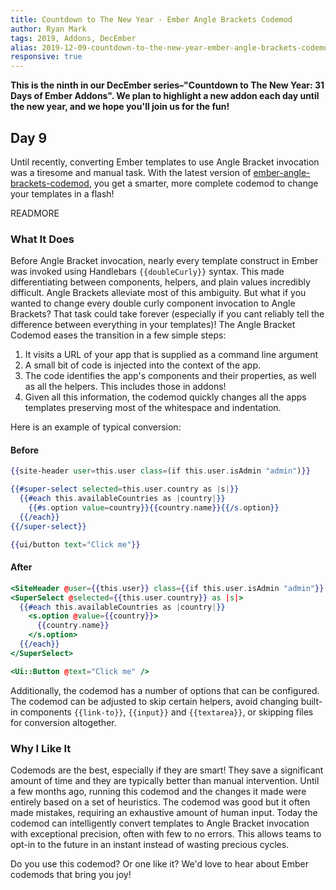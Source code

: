 ```yaml
---
title: Countdown to The New Year - Ember Angle Brackets Codemod
author: Ryan Mark
tags: 2019, Addons, DecEmber
alias: 2019-12-09-countdown-to-the-new-year-ember-angle-brackets-codemod.md
responsive: true
---
```


**This is the ninth in our DecEmber series–"Countdown to The New Year: 31 Days of Ember Addons". We plan to highlight a new addon each day until the new year, and we hope you'll join us for the fun!**

## Day 9

Until recently, converting Ember templates to use Angle Bracket invocation was a tiresome and manual task. With the latest version of [ember-angle-brackets-codemod](https://www.emberobserver.com/addons/ember-angle-brackets-codemod), you get a smarter, more complete codemod to change your templates in a flash!

READMORE

### What It Does

Before Angle Bracket invocation, nearly every template construct in Ember was invoked using Handlebars `{{doubleCurly}}` syntax. This made differentiating between components, helpers, and plain values incredibly difficult.  Angle Brackets alleviate most of this ambiguity.  But what if you wanted to change every double curly component invocation to Angle Brackets?  That task could take forever (especially if you cant reliably tell the difference between everything in your templates)!  The Angle Bracket Codemod eases the transition in a few simple steps:

1. It visits a URL of your app that is supplied as a command line argument
2. A small bit of code is injected into the context of the app.
3. The code identifies the app's components and their properties, as well as all the helpers. This includes those in addons!
4. Given all this information, the codemod quickly changes all the apps templates preserving most of the whitespace and indentation.

Here is an example of typical conversion:

#### Before

```hbs
{{site-header user=this.user class=(if this.user.isAdmin "admin")}}

{{#super-select selected=this.user.country as |s|}}
  {{#each this.availableCountries as |country|}}
    {{#s.option value=country}}{{country.name}}{{/s.option}}
  {{/each}}
{{/super-select}}

{{ui/button text="Click me"}}
```

#### After

```hbs
<SiteHeader @user={{this.user}} class={{if this.user.isAdmin "admin"}} />
<SuperSelect @selected={{this.user.country}} as |s|>
  {{#each this.availableCountries as |country|}}
    <s.option @value={{country}}>
      {{country.name}}
    </s.option>
  {{/each}}
</SuperSelect>

<Ui::Button @text="Click me" />
```

Additionally, the codemod has a number of options that can be configured. The codemod can be adjusted to skip certain helpers, avoid changing built-in components `{{link-to}}`, `{{input}}` and `{{textarea}}`, or skipping files for conversion altogether.

### Why I Like It

Codemods are the best, especially if they are smart! They save a significant amount of time and they are typically better than manual intervention. Until a few months ago, running this codemod and the changes it made were entirely based on a set of heuristics. The codemod was good but it often made mistakes, requiring an exhaustive amount of human input.  Today the codemod can intelligently convert templates to Angle Bracket invocation with exceptional precision, often with few to no errors.  This allows teams to opt-in to the future in an instant instead of wasting precious cycles.

Do you use this codemod? Or one like it? We'd love to hear about Ember codemods that bring you joy!
